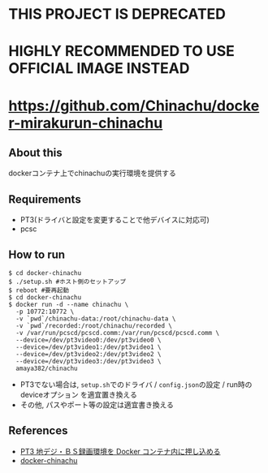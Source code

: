 # THIS PROJECT IS DEPRECATED
# HIGHLY RECOMMENDED TO USE OFFICIAL IMAGE INSTEAD
# https://github.com/Chinachu/docker-mirakurun-chinachu

## About this

dockerコンテナ上でchinachuの実行環境を提供する


## Requirements

* PT3(ドライバと設定を変更することで他デバイスに対応可)
* pcsc


## How to run

``` shell
$ cd docker-chinachu
$ ./setup.sh #ホスト側のセットアップ
$ reboot #要再起動
$ cd docker-chinachu
$ docker run -d --name chinachu \
  -p 10772:10772 \
  -v `pwd`/chinachu-data:/root/chinachu-data \
  -v `pwd`/recorded:/root/chinachu/recorded \
  -v /var/run/pcscd/pcscd.comm:/var/run/pcscd/pcscd.comm \
  --device=/dev/pt3video0:/dev/pt3video0 \
  --device=/dev/pt3video1:/dev/pt3video1 \
  --device=/dev/pt3video2:/dev/pt3video2 \
  --device=/dev/pt3video3:/dev/pt3video3 \
  amaya382/chinachu
```

* PT3でない場合は, `setup.sh`でのドライバ / `config.json`の設定 / run時のdeviceオプション を適宜置き換える
* その他, パスやポート等の設定は適宜書き換える


## References

* [PT3 地デジ・ＢＳ録画環境を Docker コンテナ内に押し込める](http://qiita.com/knaka/items/829979912b7bbb529bdc)
* [docker-chinachu](https://github.com/ACUVE/docker-chinachu)
